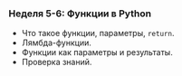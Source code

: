 ### Неделя 5-6: Функции в Python
- Что такое функции, параметры, `return`.
- Лямбда-функции.
- Функции как параметры и результаты.
- Проверка знаний.
